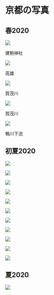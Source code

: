 # 京都の写真

## 春2020

![](spring_1.jpg)

建勲神社

![](spring_2.jpg)

高雄

![](spring_3.jpg)

賀茂川

![](spring_4.jpg)

賀茂川

![](spring_5.jpg)

鴨川下流

## 初夏2020

![](early-summer_1.jpg)

![](early-summer_2.jpg)

![](early-summer_3.jpg)

![](early-summer_4.jpg)

![](early-summer_5.jpg)

![](early-summer_6.jpg)

![](early-summer_7.jpg)

![](early-summer_8.jpg)

![](early-summer_9.jpg)

![](early-summer_10.jpg)

![](early-summer_11.jpg)



## 夏2020

![](summer_1.jpg)